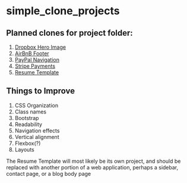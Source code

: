simple_clone_projects
=======================

Planned clones for project folder:
----------------------------------

1. <a href="https://www.dropbox.com/business" target="_blank">Dropbox Hero Image</a>
2. <a href="https://www.airbnb.com/" target="_blank">AirBnB Footer</a>
3. <a href="https://www.paypal.com/us/home" target="_blank">PayPal Navigation</a>
4. <a href="https://stripe.com/us/pricing" target="_blank">Stripe Payments</a>
5. <a href="https://creativemarket.com/ikonome/686585-Material-Resume-Blue/screenshots/#screenshot3" target="_blank">Resume Template</a>

Things to Improve
-----------------

1. CSS Organization
2. Class names
3. Bootstrap
4. Readability
5. Navigation effects
6. Vertical alignment
7. Flexbox(?)
8. Layouts

The Resume Template will most likely be its own project, and should be replaced with another portion of a web application, perhaps a sidebar, contact page, or a blog body page
